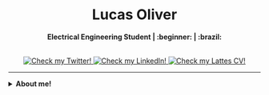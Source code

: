 <h1 align="center">Lucas Oliver</h1>
<div align="center">
    <b>Electrical Engineering Student | :beginner: | :brazil:</b>
</div>

<br>

<p align="center">
    <a href="https://twitter.com/tweetoliver_">
        <img src="https://img.shields.io/badge/Twitter-%2327f?style=for-the-badge&logo=twitter&logoColor=fff"
            alt="Check my Twitter!">
    </a>
    <!-- <a href="https://www.youtube.com/channel/UCImpGLaBzsokqmZ1Iy5Ll5g">
        <img src="https://img.shields.io/badge/YouTube-%23a11?style=for-the-badge&logo=youtube"
            alt="Check my YouTube!">
    </a> -->
    <a href="https://www.linkedin.com/in/lucas-reis-oliver-608a79209/">
        <img src="https://img.shields.io/badge/LinkedIn-%2311a?style=for-the-badge&logo=linkedin"
            alt="Check my LinkedIn!">
    </a>
    <a href="http://lattes.cnpq.br/7923211157778617">
        <img src="https://img.shields.io/badge/Lattes-%23aaa?style=for-the-badge"
            alt="Check my Lattes CV!">
    </a>
</p>

<hr>

<details>
<summary style="size:16pt">
    <b>About me!</b>
</summary>

### Hi there 👋

My name is Lucas Oliver, although most people just call me Oliver. I'm an electrical engineering student at the Universidade Estadual de Campinas (Unicamp) and I'm learning the ways of GitHub! Hopefully my profile will become much fuller in due time.

- 🔭 I’m currently working on a fluid simulation in C++ w/ SFML
- 🌱 I’m currently still getting the hang of Git and GitHub
- 🤔 I’m looking for help with process parallelization w/ CUDA cores
- 😄 Pronouns: he/him

</details>

<!--
Here are some ideas to get you started:

-->
